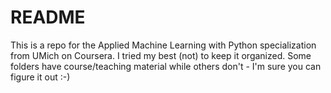 # README

This is a repo for the Applied Machine Learning with Python specialization from UMich on Coursera. I tried my best (not) to keep it organized. Some folders have course/teaching material while others don't - I'm sure you can figure it out :-)
